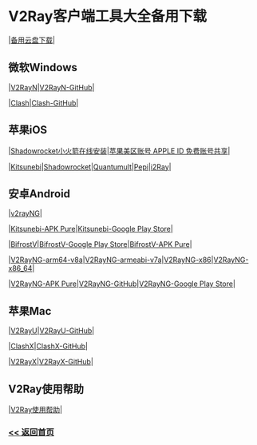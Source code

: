 # V2Ray客户端工具大全备用下载

|[备用云盘下载](https://yun.v2w.org/)|

## 微软Windows

|[V2RayN](https://github.com/V2Sx/V2Ray/raw/master/v2rayN-Core.zip)|[V2RayN-GitHub](https://github.com/2dust/v2rayN/releases)|

|[Clash](https://github.com/Fndroid/clash_for_windows_pkg/releases/download/0.8.1/Clash.for.Windows.Setup.0.8.1.exe)|[Clash-GitHub](https://github.com/Fndroid/clash_for_windows_pkg/releases)|

## 苹果iOS

|[Shadowrocket小火箭在线安装](https://v2sx.github.io/ios/)|[苹果美区账号 APPLE ID 免费账号共享](https://github.com/v2net/Apple)|

|[Kitsunebi](https://itunes.apple.com/us/app/kitsunebi-proxy-utility/id1446584073?mt=8)|[Shadowrocket](https://itunes.apple.com/us/app/shadowrocket/id932747118?mt=8)|[Quantumult](https://itunes.apple.com/us/app/quantumult/id1252015438?mt=8)|[Pepi](https://itunes.apple.com/us/app/pepi/id1283082051?mt=8)|[i2Ray](https://itunes.apple.com/us/app/i2ray/id1445270056?mt=8)|

## 安卓Android

|[v2rayNG](https://github.com/2dust/v2rayNG/releases/download/1.1.15/v2rayNG_1.1.15.apk)|

|[Kitsunebi-APK Pure](https://apkpure.com/kitsunebi/fun.kitsunebi.kitsunebi4android)|[Kitsunebi-Google Play Store](https://play.google.com/store/apps/details?id=fun.kitsunebi.kitsunebi4android&hl=en_US)|

|[BifrostV](https://github.com/V2Sx/V2Ray/raw/master/bifrostv-v0.6.8.apk)|[BifrostV-Google Play Store](https://play.google.com/store/apps/details?id=com.github.dawndiy.bifrostv)|[BifrostV-APK Pure](https://apkpure.com/bifrostv/com.github.dawndiy.bifrostv)|

|[V2RayNG-arm64-v8a](https://github.com/V2Sx/V2Ray/raw/master/app-arm64-v8a-release.apk)|[V2RayNG-armeabi-v7a](https://github.com/V2Sx/V2Ray/raw/master/app-armeabi-v7a-release.apk)|[V2RayNG-x86](https://github.com/V2Sx/V2Ray/raw/master/app-x86-release.apk)|[V2RayNG-x86_64](https://github.com/V2Sx/V2Ray/raw/master/app-x86_64-release.apk)|

|[V2RayNG-APK Pure](https://apkpure.com/v2rayng/com.v2ray.ang)|[V2RayNG-GitHub](https://github.com/2dust/v2rayNG/releases)|[V2RayNG-Google Play Store](https://play.google.com/store/apps/details?id=com.v2ray.ang)|

## 苹果Mac

|[V2RayU](https://github.com/V2Sx/V2Ray/raw/master/V2rayU-1.4.1.dmg)|[V2RayU-GitHub](https://github.com/yanue/V2rayU/releases)|

|[ClashX](https://github.com/V2Sx/V2Ray/raw/master/ClashX.dmg)|[ClashX-GitHub](https://github.com/yichengchen/clashX/releases)|

|[V2RayX](https://github.com/V2Sx/V2Ray/raw/master/V2RayX.app.zip)|[V2RayX-GitHub](https://github.com/Cenmrev/V2RayX/releases)|

## V2Ray使用帮助

|[V2Ray使用帮助](https://v2sx.github.io/Help/)|

### [<< 返回首页](https://v2sx.github.io/Help/)


